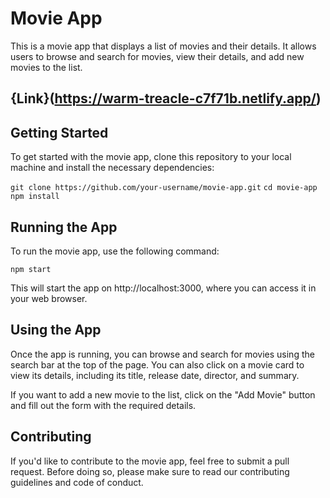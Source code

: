 # Movie App
This is a movie app that displays a list of movies and their details. It allows users to browse and search for movies, view their details, and add new movies to the list.
## {Link}(https://warm-treacle-c7f71b.netlify.app/)
## Getting Started
To get started with the movie app, clone this repository to your local machine and install the necessary dependencies:

`git clone https://github.com/your-username/movie-app.git`
`cd movie-app`
`npm install`

## Running the App
To run the movie app, use the following command:

`npm start`

This will start the app on http://localhost:3000, where you can access it in your web browser.

## Using the App
Once the app is running, you can browse and search for movies using the search bar at the top of the page. You can also click on a movie card to view its details, including its title, release date, director, and summary.

If you want to add a new movie to the list, click on the "Add Movie" button and fill out the form with the required details.

## Contributing
If you'd like to contribute to the movie app, feel free to submit a pull request. Before doing so, please make sure to read our contributing guidelines and code of conduct.